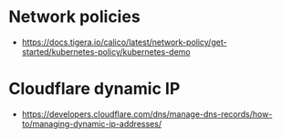 # Network policies
   - https://docs.tigera.io/calico/latest/network-policy/get-started/kubernetes-policy/kubernetes-demo


# Cloudflare dynamic IP
   - https://developers.cloudflare.com/dns/manage-dns-records/how-to/managing-dynamic-ip-addresses/